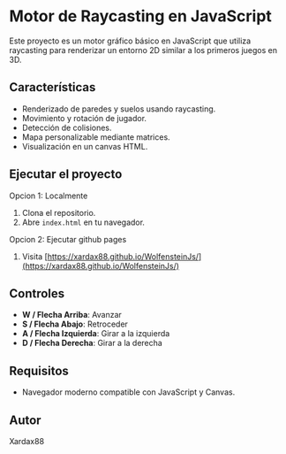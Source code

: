 # Motor de Raycasting en JavaScript

Este proyecto es un motor gráfico básico en JavaScript que utiliza raycasting para renderizar un entorno 2D similar a los primeros juegos en 3D.

## Características

- Renderizado de paredes y suelos usando raycasting.
- Movimiento y rotación de jugador.
- Detección de colisiones.
- Mapa personalizable mediante matrices.
- Visualización en un canvas HTML.

## Ejecutar el proyecto

Opcion 1: Localmente

  1. Clona el repositorio.
  2. Abre `index.html` en tu navegador.


Opcion 2: Ejecutar github pages

  1. Visita [https://xardax88.github.io/WolfensteinJs/](https://xardax88.github.io/WolfensteinJs/)

## Controles

- **W / Flecha Arriba**: Avanzar
- **S / Flecha Abajo**: Retroceder
- **A / Flecha Izquierda**: Girar a la izquierda
- **D / Flecha Derecha**: Girar a la derecha

## Requisitos

- Navegador moderno compatible con JavaScript y Canvas.

## Autor

Xardax88
